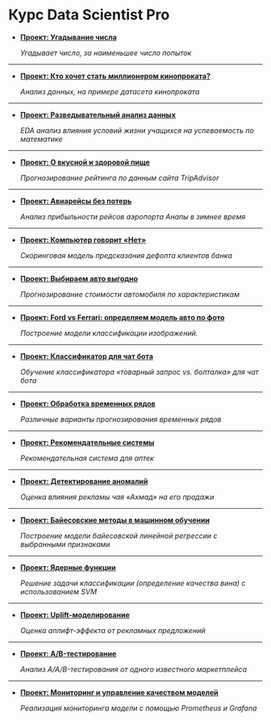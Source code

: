 # Курс Data Scientist Pro

- [**Проект: Угадывание числа**](https://github.com/Lyobel/skillfactory-dstpro/tree/master/projects/module_00)

  *Угадывает число, за наименьшее число попыток*
---
- [**Проект: Кто хочет стать миллионером кинопроката?**](https://github.com/Lyobel/skillfactory-dstpro/tree/master/projects/module_01)

  *Анализ данных, на примере датасета кинопроката*
---
- [**Проект: Разведывательный анализ данных**](https://github.com/Lyobel/skillfactory-dstpro/tree/master/projects/module_02)

  *EDA анализ влияния условий жизни учащихся на успеваемость по математике*
---
- [**Проект: О вкусной и здоровой пище**](https://github.com/Lyobel/skillfactory-dstpro/tree/master/projects/module_03)

  *Прогнозирование рейтинга по данным сайта TripAdvisor*
---
- [**Проект: Авиарейсы без потерь**](https://github.com/Lyobel/skillfactory-dstpro/tree/master/projects/module_04)

  *Анализ прибыльности рейсов аэропорта Анапы в зимнее время*
---
- [**Проект: Компьютер говорит «Нет»**](https://github.com/Lyobel/skillfactory-dstpro/tree/master/projects/module_05)

  *Скоринговая модель предсказания дефолта клиентов банка*
---
- [**Проект: Выбираем авто выгодно**](https://github.com/Lyobel/skillfactory-dstpro/tree/master/projects/module_06)

  *Прогнозирование стоимости автомобиля по характеристикам*
---
- [**Проект: Ford vs Ferrari: определяем модель авто по фото**](https://github.com/Lyobel/skillfactory-dstpro/tree/master/projects/module_07)

  *Построение модели классификации изображений.*
---
- [**Проект: Классификатор для чат бота**](https://github.com/Lyobel/skillfactory-dstpro/tree/master/projects/module_14)

  *Обучение классификатора «товарный запрос vs. болталка» для чат бота*
---
- [**Проект: Обработка временных рядов**](https://github.com/Lyobel/skillfactory-dstpro/tree/master/projects/module_15)

  *Различные варианты прогнозирования временных рядов*
---
- [**Проект: Рекомендательные системы**](https://github.com/Lyobel/skillfactory-dstpro/tree/master/projects/module_18)

  *Рекомендательная система для аптек*
---
- [**Проект: Детектирование аномалий**](https://github.com/Lyobel/skillfactory-dstpro/tree/master/projects/module_19)

  *Оценка влияния рекламы чая «Ахмад» на его продажи*
---
- [**Проект: Байесовские методы в машинном обучении**](https://github.com/Lyobel/skillfactory-dstpro/tree/master/projects/module_20)

  *Построение модели байесовской линейной регрессии с выбранными признаками*
---
- [**Проект: Ядерные функции**](https://github.com/Lyobel/skillfactory-dstpro/tree/master/projects/module_21)

  *Решение задачи классификации (определение качества вина) с использованием SVM*
---
- [**Проект: Uplift-моделирование**](https://github.com/Lyobel/skillfactory-dstpro/tree/master/projects/module_22)

  *Оценка аплифт-эффекта от рекламных предложений*
---
- [**Проект: A/B-тестирование**](https://github.com/Lyobel/skillfactory-dstpro/tree/master/projects/module_25)

  *Анализ A/A/B-тестирования от одного известного маркетплейса*
---
- [**Проект: Мониторинг и управление качеством моделей**](https://github.com/Lyobel/skillfactory-dstpro/tree/master/projects/module_28)

  *Реализация мониторинга модели с помощью Prometheus и Grafana*
